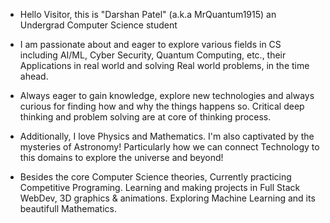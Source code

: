 - Hello Visitor, this is "Darshan Patel" (a.k.a  MrQuantum1915) an Undergrad Computer Science student

- I am passionate about and eager to explore various fields in CS including AI/ML, Cyber Security, Quantum Computing, etc., their Applications in real world and solving Real world problems, in the time ahead.

- Always eager to gain knowledge, explore new technologies and always curious for finding how and why the things happens so. Critical deep thinking and problem solving are at core of thinking process.

- Additionally, I love Physics and Mathematics. I'm also captivated by the mysteries of Astronomy! Particularly how we can connect Technology to this domains to explore the universe and beyond!

- Besides the core Computer Science theories, Currently practicing Competitive Programing. Learning and making projects in Full Stack WebDev, 3D graphics & animations. Exploring Machine Learning and its beautifull Mathematics.
